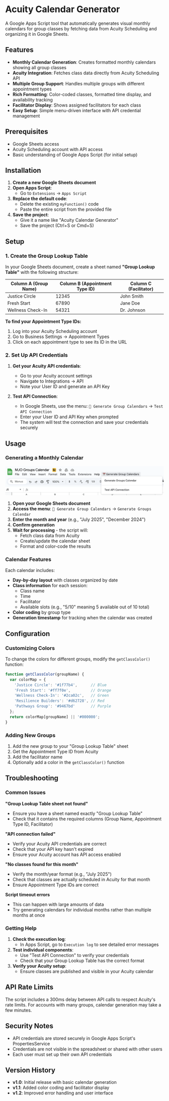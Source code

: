 # Acuity Calendar Generator

A Google Apps Script tool that automatically generates visual monthly calendars for group classes by fetching data from Acuity Scheduling and organizing it in Google Sheets.

## Features

- **Monthly Calendar Generation**: Creates formatted monthly calendars showing all group classes
- **Acuity Integration**: Fetches class data directly from Acuity Scheduling API
- **Multiple Group Support**: Handles multiple groups with different appointment types
- **Rich Formatting**: Color-coded classes, formatted time display, and availability tracking
- **Facilitator Display**: Shows assigned facilitators for each class
- **Easy Setup**: Simple menu-driven interface with API credential management

## Prerequisites

- Google Sheets access
- Acuity Scheduling account with API access
- Basic understanding of Google Apps Script (for initial setup)

## Installation

1. **Create a new Google Sheets document**
2. **Open Apps Script**:
   - Go to `Extensions` → `Apps Script`
3. **Replace the default code**:
   - Delete the existing `myFunction()` code
   - Paste the entire script from the provided file
4. **Save the project**:
   - Give it a name like "Acuity Calendar Generator"
   - Save the project (Ctrl+S or Cmd+S)

## Setup

### 1. Create the Group Lookup Table

In your Google Sheets document, create a sheet named **"Group Lookup Table"** with the following structure:

| Column A (Group Name) | Column B (Appointment Type ID) | Column C (Facilitator) |
|----------------------|-------------------------------|----------------------|
| Justice Circle       | 12345                         | John Smith           |
| Fresh Start          | 67890                         | Jane Doe             |
| Wellness Check-In    | 54321                         | Dr. Johnson          |

**To find your Appointment Type IDs:**
1. Log into your Acuity Scheduling account
2. Go to Business Settings → Appointment Types
3. Click on each appointment type to see its ID in the URL

### 2. Set Up API Credentials

1. **Get your Acuity API credentials**:
   - Go to your Acuity account settings
   - Navigate to Integrations → API
   - Note your User ID and generate an API Key

2. **Test API Connection**:
   - In Google Sheets, use the menu: `📅 Generate Group Calendars` → `Test API Connection`
   - Enter your User ID and API Key when prompted
   - The system will test the connection and save your credentials securely

## Usage

### Generating a Monthly Calendar
![Group Calendar Menu](groupcalendarmenu.png)
1. **Open your Google Sheets document**
2. **Access the menu**: `📅 Generate Group Calendars` → `Generate Groups Calendar`
3. **Enter the month and year** (e.g., "July 2025", "December 2024")
4. **Confirm generation**
5. **Wait for processing** - the script will:
   - Fetch class data from Acuity
   - Create/update the calendar sheet
   - Format and color-code the results

### Calendar Features

Each calendar includes:
- **Day-by-day layout** with classes organized by date
- **Class information** for each session:
  - Class name
  - Time
  - Facilitator
  - Available slots (e.g., "5/10" meaning 5 available out of 10 total)
- **Color coding** by group type
- **Generation timestamp** for tracking when the calendar was created

## Configuration

### Customizing Colors

To change the colors for different groups, modify the `getClassColor()` function:

```javascript
function getClassColor(groupName) {
  var colorMap = {
    'Justice Circle': '#1f77b4',      // Blue
    'Fresh Start': '#ff7f0e',         // Orange
    'Wellness Check-In': '#2ca02c',   // Green
    'Resilience Builders': '#d62728', // Red
    'Pathways Group': '#9467bd'       // Purple
  };
  return colorMap[groupName] || '#000000';
}
```

### Adding New Groups

1. Add the new group to your "Group Lookup Table" sheet
2. Get the Appointment Type ID from Acuity
3. Add the facilitator name
4. Optionally add a color in the `getClassColor()` function

## Troubleshooting

### Common Issues

**"Group Lookup Table sheet not found"**
- Ensure you have a sheet named exactly "Group Lookup Table"
- Check that it contains the required columns (Group Name, Appointment Type ID, Facilitator)

**"API connection failed"**
- Verify your Acuity API credentials are correct
- Check that your API key hasn't expired
- Ensure your Acuity account has API access enabled

**"No classes found for this month"**
- Verify the month/year format (e.g., "July 2025")
- Check that classes are actually scheduled in Acuity for that month
- Ensure Appointment Type IDs are correct

**Script timeout errors**
- This can happen with large amounts of data
- Try generating calendars for individual months rather than multiple months at once

### Getting Help

1. **Check the execution log**:
   - In Apps Script, go to `Execution log` to see detailed error messages
2. **Test individual components**:
   - Use "Test API Connection" to verify your credentials
   - Check that your Group Lookup Table has the correct format
3. **Verify your Acuity setup**:
   - Ensure classes are published and visible in your Acuity calendar

## API Rate Limits

The script includes a 300ms delay between API calls to respect Acuity's rate limits. For accounts with many groups, calendar generation may take a few minutes.

## Security Notes

- API credentials are stored securely in Google Apps Script's PropertiesService
- Credentials are not visible in the spreadsheet or shared with other users
- Each user must set up their own API credentials

## Version History

- **v1.0**: Initial release with basic calendar generation
- **v1.1**: Added color coding and facilitator display
- **v1.2**: Improved error handling and user interface

